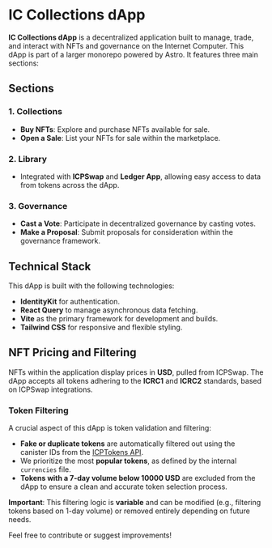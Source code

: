 # IC Collections dApp

**IC Collections dApp** is a decentralized application built to manage, trade, and interact with NFTs and governance on the Internet Computer. This dApp is part of a larger monorepo powered by Astro. It features three main sections:

## Sections

### 1. Collections

- **Buy NFTs**: Explore and purchase NFTs available for sale.
- **Open a Sale**: List your NFTs for sale within the marketplace.

### 2. Library

- Integrated with **ICPSwap** and **Ledger App**, allowing easy access to data from tokens across the dApp.

### 3. Governance

- **Cast a Vote**: Participate in decentralized governance by casting votes.
- **Make a Proposal**: Submit proposals for consideration within the governance framework.

## Technical Stack

This dApp is built with the following technologies:

- **IdentityKit** for authentication.
- **React Query** to manage asynchronous data fetching.
- **Vite** as the primary framework for development and builds.
- **Tailwind CSS** for responsive and flexible styling.

## NFT Pricing and Filtering

NFTs within the application display prices in **USD**, pulled from ICPSwap. The dApp accepts all tokens adhering to the **ICRC1** and **ICRC2** standards, based on ICPSwap integrations.

### Token Filtering

A crucial aspect of this dApp is token validation and filtering:

- **Fake or duplicate tokens** are automatically filtered out using the canister IDs from the [ICPTokens API](https://web2.icptokens.net/api/tokens).
- We prioritize the most **popular tokens**, as defined by the internal `currencies` file.
- **Tokens with a 7-day volume below 10000 USD** are excluded from the dApp to ensure a clean and accurate token selection process.

**Important**: This filtering logic is **variable** and can be modified (e.g., filtering tokens based on 1-day volume) or removed entirely depending on future needs.

Feel free to contribute or suggest improvements!
